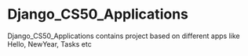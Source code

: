 # Django_CS50_Applications
Django_CS50_Applications contains project based on different apps like Hello, NewYear, Tasks etc
